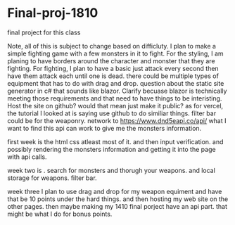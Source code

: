 # Final-proj-1810
final project for this class

Note, all of this is subject to change based on difficluty.
I plan to make a simple fighting game with a few monsters in it to fight.
For the styling, I am planing to have borders around the character and monster that they are fighting.
For fighting, I plan to have a basic just attack every second then have them attack each until one is dead.
there could be multiple types of equipment that has to do with drag and drop.
question about the static site generator in c# that sounds like blazor.  Clarify becuase blazor is technically meeting those requirements and that need to have things to be interisting.
Host the site on github? would that mean just make it public?
as for vercel, the tutorial I looked at is saying use github to do similiar things.
filter bar could be for the weaponry.
network to 
https://www.dnd5eapi.co/api/ what I want to find this api can work to give me the monsters information.


first week 
is the html
css atleast most of it.
and then input verification.
and possibly rendering the monsters information 
and getting it into the page with api calls.

week two is .
search for monsters and thorugh your weapons.
and local storage for weapons.
filter bar.

week three
I plan to use drag and drop for my weapon equiment and have that be 10 points under the hard things.
and then hosting my web site on the other pages.
then maybe making my 1410 final porject have an api part.  that might be what I do for bonus points.

